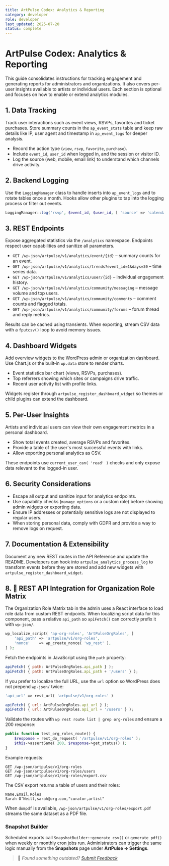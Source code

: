 ```yaml
---
title: ArtPulse Codex: Analytics & Reporting
category: developer
role: developer
last_updated: 2025-07-20
status: complete
---
```

# ArtPulse Codex: Analytics & Reporting

This guide consolidates instructions for tracking engagement and generating reports for administrators and organizations. It also covers per-user insights available to artists or individual users. Each section is optional and focuses on how to enable or extend analytics modules.

## 1. Data Tracking

Track user interactions such as event views, RSVPs, favorites and ticket purchases. Store summary counts in the `ap_event_stats` table and keep raw details like IP, user agent and timestamp in `ap_event_logs` for deeper analysis.

- Record the action type (`view`, `rsvp`, `favorite`, `purchase`).
- Include `event_id`, `user_id` when logged in, and the session or visitor ID.
- Log the source (web, mobile, email link) to understand which channels drive activity.

## 2. Backend Logging

Use the `LoggingManager` class to handle inserts into `ap_event_logs` and to rotate tables once a month. Hooks allow other plugins to tap into the logging process or filter out events.

```php
LoggingManager::log('rsvp', $event_id, $user_id, [ 'source' => 'calendar' ]);
```

## 3. REST Endpoints

Expose aggregated statistics via the `/analytics` namespace. Endpoints respect user capabilities and sanitize all parameters.

- `GET /wp-json/artpulse/v1/analytics/event/{id}` – summary counts for an event.
- `GET /wp-json/artpulse/v1/analytics/trends?event_id=1&days=30` – time series data.
- `GET /wp-json/artpulse/v1/analytics/user/{id}` – individual engagement history.
- `GET /wp-json/artpulse/v1/analytics/community/messaging` – message volume and top users.
- `GET /wp-json/artpulse/v1/analytics/community/comments` – comment counts and flagged totals.
- `GET /wp-json/artpulse/v1/analytics/community/forums` – forum thread and reply metrics.

Results can be cached using transients. When exporting, stream CSV data with a `fputcsv()` loop to avoid memory issues.

## 4. Dashboard Widgets

Add overview widgets to the WordPress admin or organization dashboard. Use Chart.js or the built‑in `wp.data` store to render charts.

- Event statistics bar chart (views, RSVPs, purchases).
- Top referrers showing which sites or campaigns drive traffic.
- Recent user activity list with profile links.

Widgets register through `artpulse_register_dashboard_widget` so themes or child plugins can extend the dashboard.

## 5. Per-User Insights

Artists and individual users can view their own engagement metrics in a personal dashboard.

- Show total events created, average RSVPs and favorites.
- Provide a table of the user's most successful events with links.
- Allow exporting personal analytics as CSV.

These endpoints use `current_user_can( 'read' )` checks and only expose data relevant to the logged-in user.

## 6. Security Considerations

- Escape all output and sanitize input for analytics endpoints.
- Use capability checks (`manage_options` or a custom role) before showing admin widgets or exporting data.
- Ensure IP addresses or potentially sensitive logs are not displayed to regular users.
- When storing personal data, comply with GDPR and provide a way to remove logs on request.

## 7. Documentation & Extensibility

Document any new REST routes in the API Reference and update the README. Developers can hook into `artpulse_analytics_process_log` to transform events before they are stored and add new widgets with `artpulse_register_dashboard_widget`.


## 8. 🔧 REST API Integration for Organization Role Matrix

The Organization Role Matrix tab in the admin uses a React interface to load role data from custom REST endpoints. When localizing script data for this component, pass a relative `api_path` so `apiFetch()` can correctly prefix it with `wp-json/`.

```php
wp_localize_script( 'ap-org-roles', 'ArtPulseOrgRoles', [
    'api_path' => 'artpulse/v1/org-roles',
    'nonce'    => wp_create_nonce( 'wp_rest' ),
] );
```

Fetch the endpoints in JavaScript using the `path` property:

```js
apiFetch( { path: ArtPulseOrgRoles.api_path } );
apiFetch( { path: ArtPulseOrgRoles.api_path + '/users' } );
```

If you prefer to localize the full URL, use the `url` option so WordPress does not prepend `wp-json/` twice:

```php
'api_url' => rest_url( 'artpulse/v1/org-roles' )
```

```js
apiFetch( { url: ArtPulseOrgRoles.api_url } );
apiFetch( { url: ArtPulseOrgRoles.api_url + '/users' } );
```

Validate the routes with `wp rest route list | grep org-roles` and ensure a 200 response:

```php
public function test_org_roles_route() {
    $response = rest_do_request( '/artpulse/v1/org-roles' );
    $this->assertSame( 200, $response->get_status() );
}
```

Example requests:

```
GET /wp-json/artpulse/v1/org-roles
GET /wp-json/artpulse/v1/org-roles/users
GET /wp-json/artpulse/v1/org-roles/export.csv
```

The CSV export returns a table of users and their roles:

```
Name,Email,Roles
Sarah O’Neill,sarah@org.com,"curator,artist"
```

When `dompdf` is available, `/wp-json/artpulse/v1/org-roles/export.pdf` streams
the same dataset as a PDF file.

### Snapshot Builder

Scheduled exports call `SnapshotBuilder::generate_csv()` or `generate_pdf()`
when weekly or monthly cron jobs run. Administrators can trigger the same logic
manually from the **Snapshots** page under **ArtPulse → Settings**.

> 💬 *Found something outdated? [Submit Feedback](../../feedback.md)*
